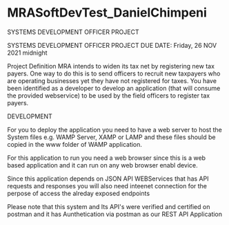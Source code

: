 # MRASoftDevTest_DanielChimpeni
SYSTEMS DEVELOPMENT OFFICER PROJECT

SYSTEMS DEVELOPMENT OFFICER PROJECT
DUE DATE: Friday, 26 NOV 2021 midnight

Project Definition
MRA intends to widen its tax net by registering new tax payers. One way to do this is to send officers to recruit new taxpayers who are operating businesses yet they have not registered for taxes. 
You have been identified as a developer to develop an application (that will consume the provided webservice) to be used by the field officers to register tax payers.

DEVELOPMENT

For you to deploy the application you need to have a web server to host the System files e.g. WAMP Server, XAMP or LAMP
and these files should be copied in the www folder of WAMP application.

For this application to run you need a web browser since this is a web based application and it can run on any web browser enabl device.

Since this application depends on JSON API WEBServices that has API requests and responses you 
will also need inteenet connection for the perpose of access the alreday exposed endpoints

Please note that this system and Its API's were verified and certified on postman and it has 
Aunthetication via postman as our REST API Application
